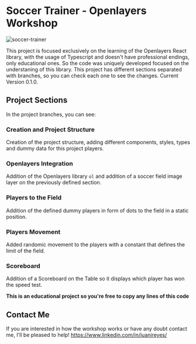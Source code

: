 # Soccer Trainer - Openlayers Workshop

![soccer-trainer](https://imgur.com/gallery/ZUOLPWQ)

This project is focused exclusively on the learning of the Openlayers React library, with the usage of Typescript and doesn't have professional endings, only educational ones. So the code was uniquely developed focused on the understaning of this library. This project has different sections separated with branches, so you can check each one to see the changes. Current Version 0.1.0.

## Project Sections

In the project branches, you can see:

### Creation and Project Structure

Creation of the project structure, adding different components, styles, types and dummy data for this project players.

### Openlayers Integration

Addition of the Openlayers library `ol` and addition of a soccer field image layer on the previously defined section.

### Players to the Field

Addition of the defined dummy players in form of dots to the field in a static position.

### Players Movement

Added randomic movement to the players with a constant that defines the limit of the field.

### Scoreboard

Addition of a Scoreboard on the Table so it displays which player has won the speed test.

**This is an educational project so you're free to copy any lines of this code**


## Contact Me

If you are interested in how the workshop works or have any doubt contact me, I'll be pleased to help!
https://www.linkedin.com/in/juanireyes/
